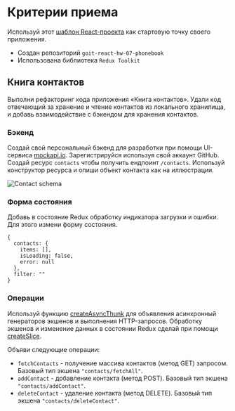 # Критерии приема

Используй этот
[шаблон React-проекта](https://github.com/goitacademy/react-homework-template#readme)
как стартовую точку своего приложения.

- Создан репозиторий `goit-react-hw-07-phonebook`
- Использована библиотека `Redux Toolkit`

## Книга контактов

Выполни рефакторинг кода приложения «Книга контактов». Удали код отвечающий за
хранение и чтение контактов из локального хранилища, и добавь взаимодействие с
бэкендом для хранения контактов.

### Бэкенд

Создай свой персональный бэкенд для разработки при помощи UI-сервиса
[mockapi.io](https://mockapi.io/). Зарегистрируйся используя свой аккаунт
GitHub. Создай ресурс `contacts` чтобы получить ендпоинт `/contacts`. Используй
конструктор ресурса и опиши объект контакта как на иллюстрации.

![Contact schema](https://textbook.edu.goit.global/lms-react-homework/v1/img/hw-07/api.png)

### Форма состояния

Добавь в состояние Redux обработку индикатора загрузки и ошибки. Для этого
измени форму состояния.

```
{
  contacts: {
    items: [],
    isLoading: false,
    error: null
  },
  filter: ""
}
```

### Операции

Используй функцию
[createAsyncThunk](https://redux-toolkit.js.org/api/createAsyncThunk) для
объявления асинхронный генераторов экшенов и выполнения HTTP-запросов. Обработку
экшенов и изменение данных в состоянии Redux сделай при помощи
[createSlice](https://redux-toolkit.js.org/api/createSlice).

Объяви следующие операции:

- `fetchContacts` - получение массива контактов (метод GET) запросом. Базовый
  тип экшена `"contacts/fetchAll"`.
- `addContact` - добавление контакта (метод POST). Базовый тип экшена
  `"contacts/addContact"`.
- `deleteContact` - удаление контакта (метод DELETE). Базовый тип экшена
  `"contacts/deleteContact"`.
